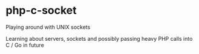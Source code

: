 # php-c-socket
Playing around with UNIX sockets

Learning about servers, sockets and possibly passing heavy PHP calls into C / Go in future

